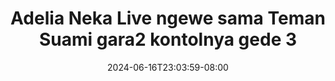 --- 
title: "Adelia Neka Live ngewe sama Teman Suami gara2 kontolnya gede 3"
description: "streaming   Adelia Neka Live ngewe sama Teman Suami gara2 kontolnya gede 3 premium   terbaru"
date: 2024-06-16T23:03:59-08:00
file_code: "kah9joxdhc3n"
draft: false
cover: "zxcikgv51n7gsuw1.jpg"
tags: ["Adelia", "Neka", "Live", "ngewe", "sama", "Teman", "Suami", "kontolnya", "gede", "bokep-indo", "bokep-viral", "bokep-ig"]
length: 807
fld_id: "1483097"
foldername: "Adelia neka"
categories: ["Adelia neka"]
views: 1
---